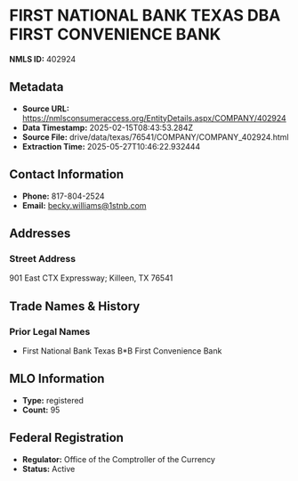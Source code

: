 # FIRST NATIONAL BANK TEXAS DBA FIRST CONVENIENCE BANK

**NMLS ID:** 402924

## Metadata
- **Source URL:** https://nmlsconsumeraccess.org/EntityDetails.aspx/COMPANY/402924
- **Data Timestamp:** 2025-02-15T08:43:53.284Z
- **Source File:** drive/data/texas/76541/COMPANY/COMPANY_402924.html
- **Extraction Time:** 2025-05-27T10:46:22.932444

## Contact Information
- **Phone:** 817-804-2524
- **Email:** becky.williams@1stnb.com

## Addresses
### Street Address
901 East CTX Expressway; Killeen, TX 76541

## Trade Names & History
### Prior Legal Names
- First National Bank Texas B*B First Convenience Bank

## MLO Information
- **Type:** registered
- **Count:** 95

## Federal Registration
- **Regulator:** Office of the Comptroller of the Currency
- **Status:** Active
